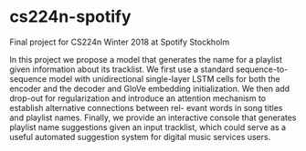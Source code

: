 # cs224n-spotify

Final project for CS224n Winter 2018 at Spotify Stockholm


In this project we propose a model that generates the name for a playlist given information about its tracklist. We first use a standard sequence-to-sequence model with unidirectional single-layer LSTM cells for both the encoder and the decoder and GloVe embedding initialization. We then add drop-out for regularization and introduce an attention mechanism to establish alternative connections between rel- evant words in song titles and playlist names. Finally, we provide an interactive console that generates playlist name suggestions given an input tracklist, which could serve as a useful automated suggestion system for digital music services users.
